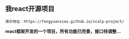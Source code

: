## 我react开源项目  

`演示地址：https://fengyuanxiao.github.io/scalp-project/`  

**react框架开发的一个项目，所有功能已完善，接口待调整...**
